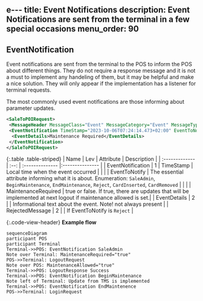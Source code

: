 e---
title: Event Notifications
description: Event Notifications are sent from the terminal in a few special occasions
menu_order: 90
---
## EventNotification

Event notifications are sent from the terminal to the POS to inform the POS about different things. They do not require a response message and it is not a must to implement any handeling of them, but it may be helpful and make a nice solution. They will only appear if the implementation has a listener for terminal requests.

The most commonly used event notifications are those informing about parameter updates.

```xml
<SaleToPOIRequest>
 <MessageHeader MessageClass="Event" MessageCategory="Event" MessageType="Notification" ServiceID="20" SaleID="1" POIID="A-POIID"/>
 <EventNotification TimeStamp="2023-10-06T07:24:14.473+02:00" EventToNotify="SaleAdmin" MaintenanceRequiredFlag="true">
  <EventDetails>Maintenance Required</EventDetails>
 </EventNotification>
</SaleToPOIRequest>
```

{:.table .table-striped}
| Name | Lev | Attribute | Description |
| :------------- | :--: | :-------------- |:--------------- |
| EventNotification | 1 | TimeStamp | Local time when the event occurred |
| | | EventToNotify | The essential attribute informing what it is about. Enumeration: `SaleAdmin`, `BeginMaintenance`, `EndMaintenance`, `Reject`, `CardInserted`, `CardRemoved` |
| | | MaintenanceRequired | true or false. If true, there are updates that will be implemented at next logout if maintenance allowed is set.|
| EventDetails | 2 |  | Informational text about the event. Note! not always present |
| RejectedMessage | 2 | | If EventToNotify is `Reject` |

{:.code-view-header}
**Example flow**

```mermaid
sequenceDiagram
participant POS
participant Terminal
Terminal->>POS: EventNotification SaleAdmin
Note over Terminal: MaintenanceRequired="true"
POS->>Terminal: LogoutRequest
Note over POS: MaintenanceAllowed="true"
Terminal->>POS: LogoutResponse Success
Terminal->>POS: EventNotification BeginMaintenance
Note left of Terminal: Update from TMS is implemented
Terminal->>POS: EventNotification EndMaintenence
POS->>Terminal: LoginRequest
```
